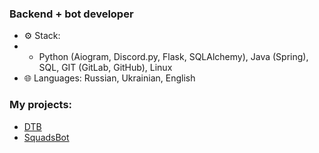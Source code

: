 ### Backend + bot developer

- ⚙ Stack:
- - Python (Aiogram, Discord.py, Flask, SQLAlchemy), Java (Spring), SQL, GIT (GitLab, GitHub), Linux<br>
- 🌐 Languages: Russian, Ukrainian, English<br>

### My projects:
- [DTB](https://discord.gg/ZWfHS8P7GU)
- [SquadsBot](https://squadsbot.ru/)


<!--
**yaroniks/yaroniks** is a ✨ _special_ ✨ repository because its `README.md` (this file) appears on your GitHub profile.

Here are some ideas to get you started:

- 🔭 I’m currently working on ...
- 🌱 I’m currently learning ...
- 👯 I’m looking to collaborate on ...
- 🤔 I’m looking for help with ...
- 💬 Ask me about ...
- 📫 How to reach me: ...
- 😄 Pronouns: ...
- ⚡ Fun fact: ...
-->
